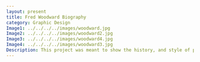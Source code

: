 ```yaml
---
layout: present
title: Fred Woodward Biography
category: Graphic Design
Image1: ../../../../images/woodward.jpg
Image2: ../../../../images/woodward2.jpg
Image3: ../../../../images/woodward4.jpg
Image4: ../../../../images/woodward3.jpg
Description: This project was meant to show the history, and style of past AIGA medalist designers. Woodward, the art director for Rolling Stone Magazine, was the subject of the design. The only choice when following the style of Woodward is to recreate a magazine cover. Showing off his achievements, in a style of his own.
---
```

